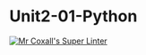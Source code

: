 # Unit2-01-Python
[![Mr Coxall's Super Linter](https://github.com/ICS3U-C-Programming-ShemIrekpita/Unit2-01-Python/workflows/Mr%20Coxall's%20Super%20Linter/badge.svg)](https://github.com/ICS3U-C-Programming-ShemIrekpita/Unit2-01-Python/actions/)
